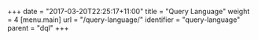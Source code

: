 +++
date = "2017-03-20T22:25:17+11:00"
title = "Query Language"
weight = 4 
[menu.main]
  url = "/query-language/"
  identifier = "query-language"
  parent = "dql"
+++
